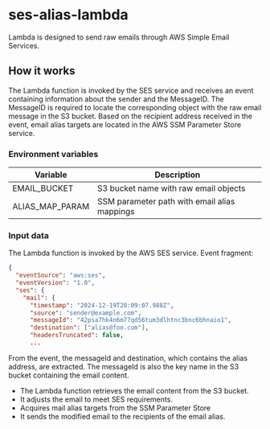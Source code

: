 # ses-alias-lambda

Lambda is designed to send raw emails through AWS Simple Email Services.

## How it works

The Lambda function is invoked by the SES service and receives an event containing information about the sender and the MessageID. The MessageID is required to locate the corresponding object with the raw email message in the S3 bucket. Based on the recipient address received in the event, email alias targets are located in the AWS SSM Parameter Store service.

### Environment variables

| Variable        | Description                                  |
| --------------- | -------------------------------------------- |
| EMAIL_BUCKET    | S3 bucket name with raw email objects        |
| ALIAS_MAP_PARAM | SSM parameter path with email alias mappings |

### Input data

The Lambda function is invoked by the AWS SES service.
Event fragment:

```json
{
  "eventSource": "aws:ses",
  "eventVersion": "1.0",
  "ses": {
    "mail": {
      "timestamp": "2024-12-19T20:09:07.988Z",
      "source": "sender@example.com",
      "messageId": "42psa7hk4n6m77qd56tum3dlhtnc3bnc6bhnaio1",
      "destination": ["alias@foo.com"],
      "headersTruncated": false,
      ...
```

From the event, the messageId and destination, which contains the alias address, are extracted. The messageId is also the key name in the S3 bucket containing the email content.

- The Lambda function retrieves the email content from the S3 bucket.
- It adjusts the email to meet SES requirements.
- Acquires mail alias targets from the SSM Parameter Store
- It sends the modified email to the recipients of the email alias.